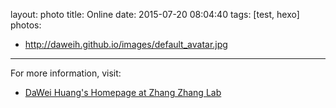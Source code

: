layout: photo
title: Online
date: 2015-07-20 08:04:40
tags: [test, hexo] 
photos:
- http://daweih.github.io/images/default_avatar.jpg
---

For more information, visit:
- [DaWei Huang's Homepage at Zhang Zhang Lab](http://cbb.big.ac.cn/Dawei_Huang)
